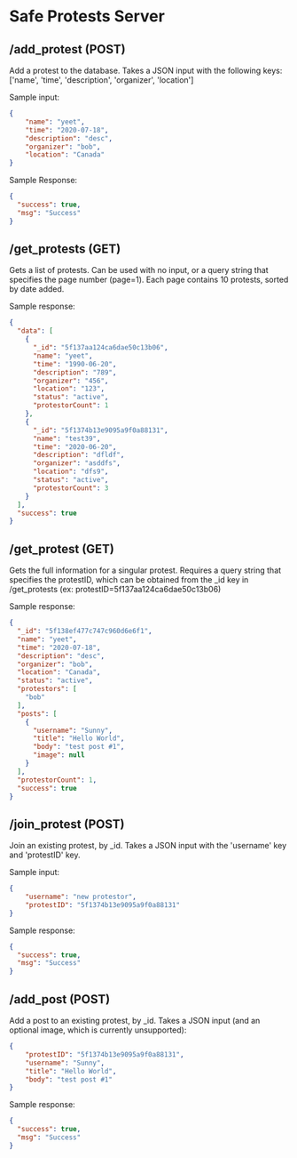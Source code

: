 # Safe Protests Server

## /add_protest (POST)

Add a protest to the database. Takes a JSON input with the following keys: ['name', 'time', 'description', 'organizer', 'location']

Sample input:
```json
{
	"name": "yeet",
	"time": "2020-07-18",
	"description": "desc",
	"organizer": "bob",
	"location": "Canada"
}
```

Sample Response:
```json
{
  "success": true,
  "msg": "Success"
}
```

## /get_protests (GET)

Gets a list of protests. Can be used with no input, or a query string that specifies the page number (page=1). Each page contains 10 protests, sorted by date added.

Sample response:
```json
{
  "data": [
    {
      "_id": "5f137aa124ca6dae50c13b06",
      "name": "yeet",
      "time": "1990-06-20",
      "description": "789",
      "organizer": "456",
      "location": "123",
      "status": "active",
      "protestorCount": 1
    },
    {
      "_id": "5f1374b13e9095a9f0a88131",
      "name": "test39",
      "time": "2020-06-20",
      "description": "dfldf",
      "organizer": "asddfs",
      "location": "dfs9",
      "status": "active",
      "protestorCount": 3
    }
  ],
  "success": true
}
```

## /get_protest (GET)

Gets the full information for a singular protest. Requires a query string that specifies the protestID, which can be obtained from the _id key in /get_protests (ex: protestID=5f137aa124ca6dae50c13b06)

Sample response:

```json
{
  "_id": "5f138ef477c747c960d6e6f1",
  "name": "yeet",
  "time": "2020-07-18",
  "description": "desc",
  "organizer": "bob",
  "location": "Canada",
  "status": "active",
  "protestors": [
    "bob"
  ],
  "posts": [
    {
      "username": "Sunny",
      "title": "Hello World",
      "body": "test post #1",
      "image": null
    }
  ],
  "protestorCount": 1,
  "success": true
}
```

## /join_protest (POST)

Join an existing protest, by _id. Takes a JSON input with the 'username' key and 'protestID' key.

Sample input:

```json
{
	"username": "new protestor",
	"protestID": "5f1374b13e9095a9f0a88131"
}
```

Sample response:

```json
{
  "success": true,
  "msg": "Success"
}
```

## /add_post (POST)

Add a post to an existing protest, by _id. Takes a JSON input (and an optional image, which is currently unsupported):

```json
{
	"protestID": "5f1374b13e9095a9f0a88131",
	"username": "Sunny",
	"title": "Hello World",
	"body": "test post #1"
}
```

Sample response:
```json
{
  "success": true,
  "msg": "Success"
}
```